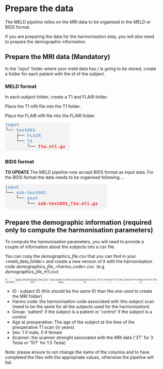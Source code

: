 # Prepare the data

The MELD pipeline relies on the MRI data to be organised in the MELD or BIDS format. 

If you are preparing the data for the harmonisation step, you will also need to prepare the demographic information. 

## Prepare the MRI data (Mandatory)

In the 'input' folder where your meld data has / is going to be stored, create a folder for each patient with the id of the subject. 

### MELD format

In each subject folder, create a T1 and FLAIR folder.

Place the T1 nifti file into the T1 folder.

Place the FLAIR nifti file into the FLAIR folder.

![example](/images/input_structure_meld_format.png)

### BIDS format

**TO UPDATE** The MELD pipeline now accept BIDS format as input data. For the BIDS format the data needs to be organised following ...

![example](/images/input_structure_bids_format.png)

## Prepare the demographic information (required only to compute the harmonisation parameters)

To compute the harmonisation parameters, you will need to provide a couple of information about the subjects into a csv file. 

You can copy the *demographics_file.csv* that you can find in your <meld_data_folder> and create a new version of it with the harmonisation code *demographics_file_<harmo_code>.csv*. (e.g *demographics_file_H1.csv*)

![example](/images/example_demographic_csv.png)

- ID : subject ID  (this should be the same ID than the one used to create the MRI folder)
- Harmo code: the harmonisation code associated with this subject scan (need to be the same for all the subjects used for the harmonisation) 
- Group: 'patient' if the subject is a patient or 'control' if the subject is a control 
- Age at preoperative: The age of the subject at the time of the preoperative T1 scan (in years)
- Sex: 1 if male, 0 if female
- Scanner: the scanner strenght associated with the MRI data ('3T' for 3 Tesla or '15T' for 1.5 Tesla)

Note: please ensure to not change the name of the columns and to have completed the files with the appropriate values, otherwise the pipeline will fail. 


